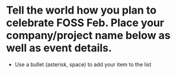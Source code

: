 # Tell the world how you plan to celebrate FOSS Feb. Place your company/project name below as well as event details.
* Use a bullet (asterisk, space) to add your item to the list
